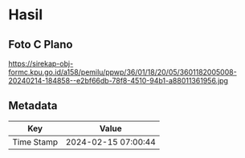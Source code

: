 # Hasil

## Foto C Plano

https://sirekap-obj-formc.kpu.go.id/a158/pemilu/ppwp/36/01/18/20/05/3601182005008-20240214-184858--e2bf66db-78f8-4510-94b1-a88011361956.jpg


## Metadata

| Key        | Value               |
| ---------- | ------------------- |
| Time Stamp | 2024-02-15 07:00:44 |




